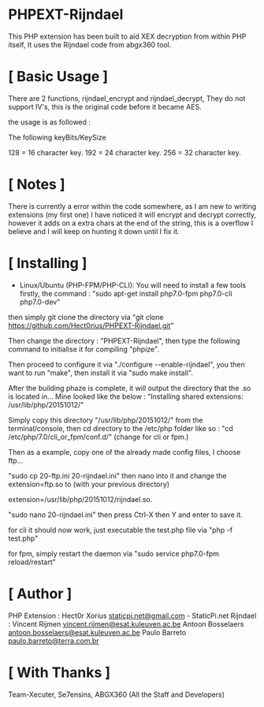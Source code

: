 # PHPEXT-Rijndael
This PHP extension has been built to aid XEX decryption from within PHP itself, It uses the Rijndael code from abgx360 tool.

# [ Basic Usage ]
There are 2 functions, rijndael_encrypt and rijndael_decrypt, They do not support IV's, this is the original code before 
it became AES.

the usage is as followed :

<?php

rijndael_encrypt(string plainText, string key, long keyBits);
rijndael_decrypt(string ciphered, string key, long keyBits);

?>

The following keyBits/KeySize

128 = 16 character key.
192 = 24 character key.
256 = 32 character key.

# [ Notes ]
There is currently a error within the code somewhere, as I am new to writing extensions (my first one) I have noticed it will
encrypt and decrypt correctly, however it adds on a extra chars at the end of the string, this is a overflow I believe and
I will keep on hunting it down until I fix it.


# [ Installing ]
- Linux/Ubuntu (PHP-FPM/PHP-CLI):
You will need to install a few tools firstly, the command : "sudo apt-get install php7.0-fpm php7.0-cli php7.0-dev"

then simply git clone the directory via "git clone https://github.com/Hect0rius/PHPEXT-Rijndael.git" 

Then change the directory : "PHPEXT-Rijndael", then type the following command to initialise it for compiling "phpize".

Then proceed to configure it via "./configure --enable-rijndael", you then want to run "make", then install it via "sudo make install".

After the building phaze is complete, it will output the directory that the .so is located in... Mine looked like the below :
"Installing shared extensions:     /usr/lib/php/20151012/"

Simply copy this directory "/usr/lib/php/20151012/" from the terminal/console, then cd directory to the /etc/php folder like so :
"cd /etc/php/7.0/cli_or_fpm/conf.d/" (change for cli or fpm.)

Then as a example, copy one of the already made config files, I choose ftp...

"sudo cp 20-ftp.ini 20-rijndael.ini" then nano into it and change the extension=ftp.so to (with your previous directory)

extension=/usr/lib/php/20151012/rijndael.so.

"sudo nano 20-rijndael.ini" then press Ctrl-X then Y and enter to save it.

for cli it should now work, just executable the test.php file via "php -f test.php"

for fpm, simply restart the daemon via "sudo service php7.0-fpm reload/restart"

# [ Author ]
PHP Extension : Hect0r Xorius <staticpi.net@gmail.com> - StaticPi.net
Rijndael : Vincent Rijmen <vincent.rijmen@esat.kuleuven.ac.be>
           Antoon Bosselaers <antoon.bosselaers@esat.kuleuven.ac.be>
           Paulo Barreto <paulo.barreto@terra.com.br>
 # [ With Thanks ]
 Team-Xecuter, Se7ensins, ABGX360 (All the Staff and Developers)
